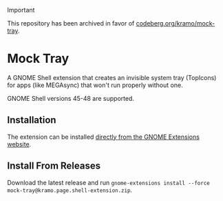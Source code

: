 > [!IMPORTANT]
> This repository has been archived in favor of [codeberg.org/kramo/mock-tray](https://codeberg.org/kramo/mock-tray).

# Mock Tray

A GNOME Shell extension that creates an invisible system tray (TopIcons) for apps (like MEGAsync) that won't run properly without one.

GNOME Shell versions 45-48 are supported.

## Installation

The extension can be installed [directly from the GNOME Extensions website](https://extensions.gnome.org/extension/6913/mock-tray/).

## Install From Releases

Download the latest release and run `gnome-extensions install --force mock-tray@kramo.page.shell-extension.zip`.

